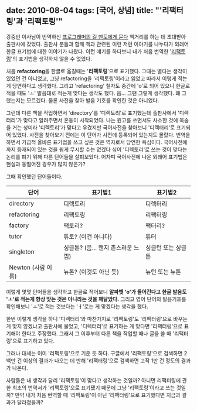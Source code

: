 date: 2010-08-04
tags: [국어, 상념]
title: "'리팩터링'과 '리팩토링'"
---
강중빈 이사님이 번역하신 [프로그래머의 길 멘토에게 묻다](http://kangcom.com/sub/view.asp?topid=4&sku=201007200003) 책거리를 하는 데 초대받아 출판사에 갔었다. 출판사 분들과 함께 책과 관련된 이런 저런 이야기를 나누다가 외래어 한글 표기법에 대한 이야기가 나왔다. 이런 얘기를 하다보니 내가 처음 번역한 '[리팩토링](http://kangcom.com/sub/view.asp?topid=1&sku=200204020003)'의 표기법을 생각하지 않을 수 없었다.
<!--more-->

처음 **refactoring**을 한글로 옮길때는 '**리팩토링**'으로 표기했다. 그때는 별다는 생각이 있었던 건 아니었고, 그냥 refactoring을 '리팩토링'이라고 읽었고 따라서 이렇게 적는 게 당연하다고 생각했다. 그리고 'refactoring' 철자도 중간에 'o'로 되어 있으니 한글로 적을 때도 'ㅗ' 발음대로 적는게 맞다는 생각도 했다. 음... 그땐 그렇게 생각했다. 왜 그랬는지는 모르겠다. 물론 사전을 찾아 발음 기호를 확인한 것은 아니었다.

그런데 다른 책을 작업하면서 'directory'를 '디렉토리'로 표기했는데 출판사에서 '디렉터리'가 맞다고 알려주면서 혼동이 시작되었다. 나는 원고를 쓰면서도 사소한 것에 목숨을 거는 성미라 '디렉토리'가 맞다고 우겼지만 국어사전을 찾아보니 '디렉터리'로 표기되어 있었다. 사전을 찾아보기 전에는 이 단어가 사전에 등록되어 있는지도 몰랐다. 번역을 하면서 가급적 올바른 표기법을 쓰고 싶은 것은 역자로서 당연한 욕심이다. 국어사전에까지 등재되어 있는 것을 쉽게 무시할 수는 없겠다 싶어 '디렉토리'로 쓰는 것이 맞다는 논리를 펴기 위해 다른 단어들을 살펴보았다. 어차피 국어사전에 나온 외래어 표기법은 현실과 동떨어진 경우가 많지 않은가?

그때 확인했던 단어들이다.

| 단어               | 표기법1                        | 표기법2
|-------------------|--------------------------------|-------------------
| directory         | 디렉토리                        | 디렉터리
| refactoring       | 리팩토링                        | 리팩터링
| factory           | 팩토리?                         | 팩터리?
| tutor             | 튜토? (이건 아니다)              | 튜터
| singleton         | 싱글톤? (음... 왠지 촌스러운 느낌) |  싱글턴 또는 싱글튼
| Newton (사람 이름) | 뉴톤? (이것도 아닌 듯)            | 뉴턴 또는 뉴튼

이렇게 몇몇 단어들을 생각하고 한글로 적어보니 **알파벳 'o'가 들어간다고 한글 발음도 'ㅗ'로 적는게 항상 맞는 것은 아니라는 것을 깨달았다.** 그리고 영어 단어의 발음기호를 확인해보니 'ㅗ'로 적는 것보다는 'ㅓ'로는 게 맞겠다는 생각을 했다.

한번 이렇게 생각을 하니 '디렉터리'와 마찬가지로 '리팩토링'도 '리팩터링'으로 바꾸는 게 맞지 않겠냐고 출판사에 물었고, '디렉터리'로 표기하는 게 맞다면 '리팩터링'으로 표기해야 한다고 주장했다. 그래서 그 이후부터 다른 책을 작업할 때나 글을 쓸 때 '리팩터링'으로 표기하고 있다.

그러나 대세는 이미 '리팩토링'으로 기운 듯 하다. 구글에서 '리팩토링'으로 검색하면 2백만 건 이상의 결과가 나오는 데 반해 '리팩터링'으로 검색하면 고작 1만 건 정도의 결과가 나온다.

사람들은 내 생각과 달리 '리팩토링'이 맞다고 생각하는 것일까? 아니면 리팩터링에 관한 최초의 번역서가 '리팩토링'으로 표기됐기 때문에 그냥 '리팩토링'이라고 쓰는 것일까? 만약 내가 처음 번역할 때 '리팩토링'이 아닌 '리팩터링'으로 표기했다면 지금과 결과가 달라졌을까?
